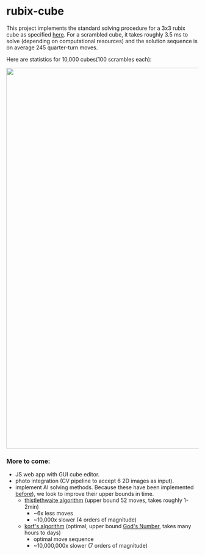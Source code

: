 # rubix-cube

This project implements the standard solving procedure for a 3x3 rubix cube as specified [here](https://www.rubiks.com/media/guides/RBL_solve_guide_CUBE_US_5.375x8.375in_AW_27Feb2020_VISUAL.pdf).
For a scrambled cube, it takes roughly 3.5 ms to solve (depending on computational resources) and the solution sequence is on average 245 quarter-turn moves.

Here are statistics for 10,000 cubes(100 scrambles each):

<img src="https://user-images.githubusercontent.com/57266808/118036600-c46ec180-b33a-11eb-83e4-204bed3fa321.png" width="666" height="1000"/>



### More to come:
- JS web app with GUI cube editor.
- photo integration (CV pipeline to accept 6 2D images as input).
- implement AI solving methods. Because these have been implemented [before](https://github.com/benbotto/rubiks-cube-cracker)), we look to improve their upper bounds in time.
  - [thistlethwaite algorithm](https://www.jaapsch.net/puzzles/thistle.htm) (upper bound 52  moves, takes roughly 1-2min)
    - ~6x less moves 
    - ~10,000x slower (4 orders of magnitude)
  - [korf's algorithm](https://www.cs.princeton.edu/courses/archive/fall06/cos402/papers/korfrubik.pdf) (optimal, upper bound [God's Number](https://www.cube20.org/qtm/), takes many hours to days)
    - optimal move sequence
    - ~10,000,000x slower (7 orders of magnitude)
